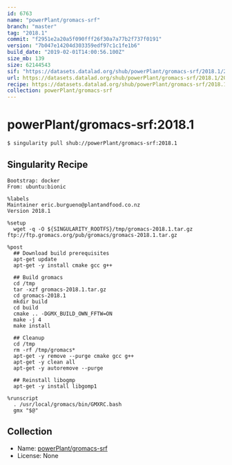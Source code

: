 ```yaml
---
id: 6763
name: "powerPlant/gromacs-srf"
branch: "master"
tag: "2018.1"
commit: "f2951e2a20a5f090fff26f30a7a77b2f737f0191"
version: "7b047e14204d303359edf97c1c1fe1b6"
build_date: "2019-02-01T14:00:56.100Z"
size_mb: 139
size: 62144543
sif: "https://datasets.datalad.org/shub/powerPlant/gromacs-srf/2018.1/2019-02-01-f2951e2a-7b047e14/7b047e14204d303359edf97c1c1fe1b6.simg"
url: https://datasets.datalad.org/shub/powerPlant/gromacs-srf/2018.1/2019-02-01-f2951e2a-7b047e14/
recipe: https://datasets.datalad.org/shub/powerPlant/gromacs-srf/2018.1/2019-02-01-f2951e2a-7b047e14/Singularity
collection: powerPlant/gromacs-srf
---
```


# powerPlant/gromacs-srf:2018.1

```bash
$ singularity pull shub://powerPlant/gromacs-srf:2018.1
```

## Singularity Recipe

```singularity
Bootstrap: docker
From: ubuntu:bionic

%labels
Maintainer eric.burgueno@plantandfood.co.nz
Version 2018.1

%setup
  wget -q -O ${SINGULARITY_ROOTFS}/tmp/gromacs-2018.1.tar.gz ftp://ftp.gromacs.org/pub/gromacs/gromacs-2018.1.tar.gz

%post
  ## Download build prerequisites
  apt-get update
  apt-get -y install cmake gcc g++
  
  ## Build gromacs 
  cd /tmp
  tar -xzf gromacs-2018.1.tar.gz
  cd gromacs-2018.1
  mkdir build
  cd build
  cmake .. -DGMX_BUILD_OWN_FFTW=ON
  make -j 4
  make install
  
  ## Cleanup
  cd /tmp
  rm -rf /tmp/gromacs*
  apt-get -y remove --purge cmake gcc g++
  apt-get -y clean all
  apt-get -y autoremove --purge

  ## Reinstall libogmp
  apt-get -y install libgomp1

%runscript
  . /usr/local/gromacs/bin/GMXRC.bash
  gmx "$@"
```

## Collection

 - Name: [powerPlant/gromacs-srf](https://github.com/powerPlant/gromacs-srf)
 - License: None

